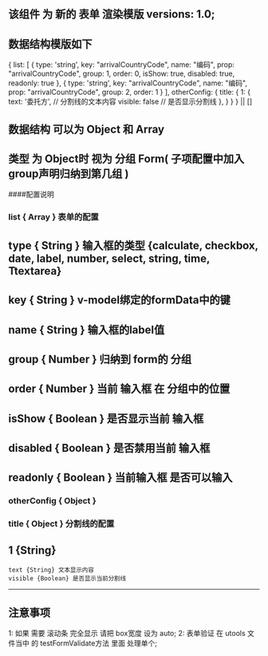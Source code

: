 ## 该组件 为 新的 表单 渲染模版 versions: 1.0;

## 数据结构模版如下
 {
  list: [
    {
      type: 'string',
      key: "arrivalCountryCode", 
      name: "编码", 
      prop: "arrivalCountryCode",
      group: 1, 
      order: 0,
      isShow: true,
      disabled: true,
      readonly: true
    },
    {
      type: 'string',
      key: "arrivalCountryCode",
      name: "编码",
      prop: "arrivalCountryCode",
      group: 2,
      order: 1
    }
    ],
    otherConfig: {
      title: {
        1: { 
          text: '委托方', // 分割线的文本内容
          visible: false // 是否显示分割线
        },
      }
    }
 } || []
##  数据结构 可以为 Object 和 Array

##  类型 为 Object时 视为 分组 Form( 子项配置中加入 group声明归纳到第几组 )

####配置说明

### list { Array } 表单的配置
  ## type { String } 输入框的类型 {calculate, checkbox, date, label, number, select, string, time, Ttextarea}
  ## key { String } v-model绑定的formData中的键
  ## name { String } 输入框的label值
  ## group { Number } 归纳到 form的 分组 
  ## order { Number } 当前 输入框 在 分组中的位置
  ## isShow { Boolean } 是否显示当前 输入框
  ## disabled { Boolean } 是否禁用当前 输入框
  ## readonly { Boolean } 当前输入框 是否可以输入

### otherConfig { Object }
  ### title { Object } 分割线的配置 
   ## 1  {String}
    text {String} 文本显示内容
    visible {Boolean} 是否显示当前分割线


---------------------------------------------------------------------
## 注意事项
1: 如果 需要 滚动条 完全显示 请把 box宽度 设为 auto;
2: 表单验证  在 utools 文件当中 的 testFormValidate方法 里面 处理单个;
